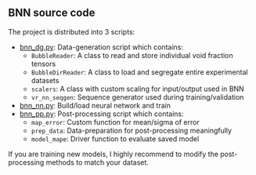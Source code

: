 ## BNN source code

The project is distributed into 3 scripts:
- [bnn_dg.py](bnn_dg.py): Data-generation script which contains:
  - `BubbleReader`: A class to read and store individual void fraction tensors
  - `BubbleDirReader`: A class to load and segregate entire experimental datasets
  - `scalers`: A class with custom scaling for input/output used in BNN
  - `vr_nn_seqgen`: Sequence generator used during training/validation
- [bnn_nn.py](bnn_nn.py): Build/load neural network and train
- [bnn_pp.py](bnn_pp.py): Post-processing script which contains:
  - `map_error`: Custom function for mean/sigma of error
  - `prep_data`: Data-preparation for post-processing meaningfully
  - `model_mape`: Driver function to evaluate saved model

If you are training new models, I highly recommend to modify the post-processing methods to match your dataset.
